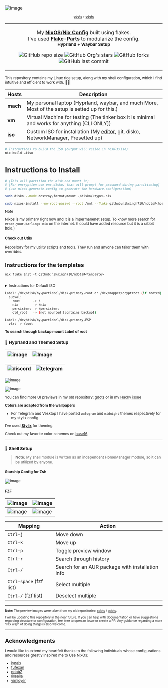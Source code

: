 <p align="center" style="color:grey">

![image](https://github.com/user-attachments/assets/1f1600e9-a1d9-4aa6-9035-5d19e4ece908)

<div align="center">

<small><small>**[gdots](https://github.com/niksingh710/gdots) + [cdots](https://github.com/niksingh710/cdots)**</small>

</div>

<div align="center">
<table>
<tbody>
<td align="center">
<img width="2000" height="0"><br>

My **[NixOS](https://nixos.org)/[Nix Config](https://nixos.org/download/#download-nix)** built using flakes.<br>
I've used **[Flake-Parts](https://flake.parts)** to modularize the config.<br>
<small>**Hyprland + Waybar Setup**</small><br>

![GitHub repo size](https://img.shields.io/github/repo-size/niksingh710/ndots)
![GitHub Org's stars](https://img.shields.io/github/stars/niksingh710%2Fndots)
![GitHub forks](https://img.shields.io/github/forks/niksingh710/ndots)
![GitHub last commit](https://img.shields.io/github/last-commit/niksingh710/ndots)

<img width="2000" height="0">
</td>
</tbody>
</table>
</div>
</p>

This repository contains my Linux rice setup, along with my shell configuration, which I find intuitive and efficient to work with. 🎨✨

| Hosts | Description |
| ----- | ----------- |
| **mach**  | My personal laptop (Hyprland, waybar, and much More, Most of the setup is setted up for this.) |
| **vm**    | Virtual Machine for testing (The tinker box it is minimal and works for anything [CLI ONLY]) |
| **iso**  | Custom ISO for installation (My [editor](https://github.com/niksingh710/nvix), git, disko, NetworkManager, Presetted up)|

```bash
# Instructions to build the ISO (output will reside in result/iso)
nix build .#iso
```

# Instructions to Install
```bash
# (This will partition the disk and mount it)
# [For encryption use enc-disko, that will prompt for password during partitioning]
# (use nixos-generate-config to generate the hardware-configuration)

sudo disko --mode destroy,format,mount ./disko/<type>.nix

sudo nixos-install --no-root-passwd --root /mnt --flake github:niksingh710/ndots#<hostname>
```

>[!Note]
> Nixos is my primary right now and It is a impermanenet setup.
  To know more search for `erase-your-darlings nix` on the internet. (I could have added resource but it is a rabbit hole.)

#### Check out [Utils](https://github.com/niksingh710/utils)
Repository for my utility scripts and tools.
They run and anyone can tailor them with overrides.

## Instructions for the templates

```
nix flake init -t github:niksingh710/ndots#<template>
```

<img width="2000" height="0">
</td>
</tbody>
</table>
</div>
</p>

<details>

  <summary>
    Instructions for Default ISO
  </summary>

   ```
# Look the disko dir, It contains a non Encrypted partitioning scheme (disko) and an Encrypted partitioning scheme (enc-disko).

sudo nix --experimental-features "nix-command flakes" run github:nix-community/disko -- --mode disko disko.nix

nixos-install --root /mnt --flake github:niksingh710/ndots#<hostname>
```

</details>

```sh
Label: /dev/disk/by-partlabel/disk-primary-root or /dev/mapper/cryptroot (if rooted)
  subvol:
    root       -> /
    nix        -> /nix
    persistent -> /persistent
    old_root   -> (not mounted [contains backup])

Label: /dev/disk/by-partlabel/disk-primary-ESP
  vfat -> /boot
```

**To search through backup mount Label of root**

### 🎨 Hyprland and Themed Setup

|![image](https://github.com/user-attachments/assets/1cd4da7d-ef2c-45f8-9a14-ada0288e1d6d) |![Image](https://github.com/user-attachments/assets/a8403f60-b58f-47ff-be3a-f51ed8e28306) |
|-|-|

| ![discord](https://github.com/user-attachments/assets/6921057d-1c40-417f-a652-a0063e98a55b) | ![telegram](https://github.com/user-attachments/assets/22afed68-5ce7-4d1e-8866-3ad46f613a85) |
| ------------------------------------------------------------------------------------------- | -------------------------------------------------------------------------------------------- |

![image](https://github.com/user-attachments/assets/ee3824ed-5d00-4f77-9661-fe2c3d4fcf32)

![image](https://github.com/user-attachments/assets/151cc1af-7841-497b-8d43-516f78c24048)

You can find more UI previews in my old repository: [gdots](https://github.com/niksingh710/gdots) or in my [Hacky issue](https://github.com/niksingh710/ndots/issues/1)

**Colors are adapted from the wallpapers**

- For Telegram and Vesktop I have ported `walogram` and `midnight` themes respectively for my stylix config.

I’ve used **[Stylix](https://github.com/danth/stylix)** for theming.

Check out my favorite color schemes on [base16](https://github.com/niksingh710/base-16-colors).

---

### 🐚 Shell Setup

> **Note:** My shell module is written as an independent HomeManager module, so it can be utilized by anyone.

#### Starship Config for Zsh

![image](https://github.com/niksingh710/cdots/assets/60490474/1c1bff31-eb4f-43e7-8dd4-e55892622977)

#### FZF

| ![image](https://github.com/niksingh710/cdots/assets/60490474/6a96631d-02c0-4c5a-a777-1edaff594081) | ![image](https://github.com/niksingh710/cdots/assets/60490474/3a761775-695a-4160-a835-6077fd1cc90a) |
| --------------------------------------------------------------------------------------------------- | --------------------------------------------------------------------------------------------------- |
| ![image](https://github.com/niksingh710/cdots/assets/60490474/6ab40586-9978-4b8c-b944-f0343e180b6a) | ![image](https://github.com/niksingh710/cdots/assets/60490474/bf5cf7cf-b5bc-4d59-92ed-d73c71f15df8) |

<div align="center">

| Mapping                 | Action                                           |
| ----------------------- | ------------------------------------------------ |
| `Ctrl-j`                | Move down                                        |
| `Ctrl-k`                | Move up                                          |
| `Ctrl-p`                | Toggle preview window                            |
| `Ctrl-r`                | Search through history                           |
| `Ctrl-/`                | Search for an AUR package with installation info |
| `Ctrl-space` (fzf list) | Select multiple                                  |
| `Ctrl-/` (fzf list)     | Deselect multiple                                |

</div>

---

<small>

**Note:** The preview images were taken from my old repositories: [cdots](https://github.com/niksingh710/cdots) / [gdots](https://github.com/niksingh710/gdots).

I will be updating this repository in the near future. If you can help with documentation or have suggestions regarding structure or configuration, feel free to open an issue or create a PR. Any guidance regarding a more "Nix way" of doing things is also welcome.

</small>

---

## Acknowledgments

I would like to extend my heartfelt thanks to the following individuals whose configurations and resources greatly inspired me to Use NixOs:

- [iynaix](https://github.com/iynaix)
- [fufexan](https://github.com/fufexan)
- [nobbZ](https://github.com/nobbZ)
- [lilleaila ](https://github.com/lilleaila)
- [vimjoyer](https://github.com/vimjoyer)
